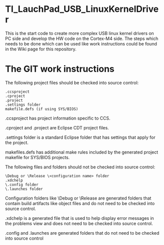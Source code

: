 # TI_LauchPad_USB_LinuxKernelDriver
This is the start code to create more complex USB linux kernel drivers on PC side and develop the HW code on the Cortex-M4 side. The steps which needs to be done which can be used like work instructions could be found in the Wiki page for this repository.

# The GIT work instructions
The following project files should be checked into source control:

    .ccsproject
    .cproject
    .project
    .settings folder
    makefile.defs (if using SYS/BIOS)

.ccsproject has project information specific to CCS.

.cproject and .project are Eclipse CDT project files.

.settings folder is a standard Eclipse folder that has settings that apply for the project.

makefiles.defs has additional make rules included by the generated project makefile for SYS/BIOS projects.

The following files and folders should not be checked into source control:

    \Debug or \Release \<configuration name> folder
    .xdchelp
    \.config folder
    \.launches folder

Configuration folders like \Debug or \Release are generated folders that contain build artifacts like object files and do not need to be checked into source control.

.xdchelp is a generated file that is used to help display error messages in the problems view and does not need to be checked into source control.

.config and .launches are generated folders that do not need to be checked into source control 
